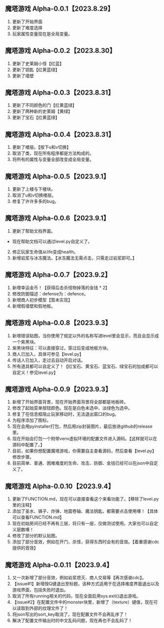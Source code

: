 ## 魔塔游戏 Alpha-0.0.1【2023.8.29】

1. 更新了开始界面
2. 更新了难度选择
3. 玩家属性变量现在是全局变量。

## 魔塔游戏 Alpha-0.0.2【2023.8.30】

1. 更新了史莱姆小怪【红蓝】
2. 更新了钥匙【红黄蓝绿】
3. 更新了墙壁

## 魔塔游戏 Alpha-0.0.3【2023.8.31】

1. 更新了不同颜色的门【红黄蓝绿】
2. 更新了两种新的史莱姆【黄绿】
3. 更新了宝石【红黄蓝绿】

## 魔塔游戏 Alpha-0.0.4【2023.8.31】

1. 更新了楼层。【按下u和v切换】
2. 取消了类，现在所有程序都是方法构成的。
3. 将所有的属性与变量全部改变成全局变量。

## 魔塔游戏 Alpha-0.0.5【2023.9.1】

1. 更新了上楼与下楼块。
2. 取消了u和v切换楼层。
3. 修复了许许多多的bug。

## 魔塔游戏 Alpha-0.0.6【2023.9.1】

1. 更新了帮助文档界面。
- 现在帮助文档可以通过level.py自定义了。
2. 修正玩家生命值从life变成health。
3. 新增岩浆与冰冻魔法。【冰冻魔法无需点击，只需走过岩浆即可。】

## 魔塔游戏 Alpha-0.0.7【2023.9.2】

1. 新增幸运金币！【获得后击杀怪物掉落的金钱 * 2】
2. 修改防御描述：defense为：defence。
3. 新增商人初步模型【暂未实现】
4. 新增假墙壁和假地板。

## 魔塔游戏 Alpha-0.0.8【2023.9.3】

1. 新增错误贴图，当你使用了规定以外的名称写进level里会显示，而且会显示成一个紫黑块。
2. 紫黑块特征：可以直接穿过，穿过后变成地板方块。
3. 商人已加入，具体可参见【level.py】
4. 传话人已加入，走过去自动开启对话。
5. 所有道具都可以自定义了！【红宝石、黄宝石、蓝宝石、绿宝石的加成都可以自定义！参见level.py】

## 魔塔游戏 Alpha-0.0.9【2023.9.3】

1. 新增了开始界面背景，现在开始界面背景将全部都是地板砖。
2. 修改了起始菜单按钮颜色。现在是白色未选中、淡绿色为选中。
3. 修复了在信息框阻止玩家移动时，无法退出窗口的bug。
4. 为程序添加了图标。
5. 现在会用pyinstaller打包，然后用zip封装图片，最后放进github的release里。
6. 现在开始会打包一个附带venv虚拟环境的配置文件进入源码。【这样就可以在源码中配置了。】
7. 目前，如果你想配置魔塔游戏，你需要自主查看源码，然后查看【level.py】修改步骤。
8. 目前简单、普通、困难难度的生命、攻击、防御、金钱已经可以在json中自定义了。

## 魔塔游戏 Alpha-0.0.10【2023.9.4】

1. 更新了FUNCTION.md，现在可以直接查看这个来看功能了。【移除了level.py里的注释】
2. 添加了圣水、镐子、炸弹、地震卷轴、魔法钥匙，都需要点击使用噢！【具体可以查看FUNCTION.md】
3. 现在初始房间已经不再有三层，将只有一层，仅做测试使用。大家也可以自定义层数噢！
4. 修改了部分的默认贴图。
5. 添加了部分音效，例如在开门、杀怪，获得东西时会有的音效。【着重感谢cdc提供的音效】

## 魔塔游戏 Alpha-0.0.11【2023.9.4】

1. 又一次新增了部分音效，例如岩浆熄灭、商人交易等【再次感谢cdc】。
2. 【issue#1】新增按Q键退出至标题，该种方式适用于在选择难度界面退出以及游戏界面，包括失败时退出。
3. 取消了所有running相关的代码，现在全面启用sys.exit()退出游戏。
4. 【issue#2】在配置文件中的monster块里，新增了（texture）键值，现在可以读取到外部的纹理文件了！
5. 将json写出的sort_key取消了，现在配置文件不会再乱序了！
6. 解决了配置文件输出时的中文乱码问题，现在再也不会乱码了！